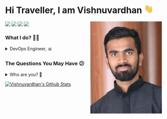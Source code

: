 

<h1>Hi Traveller, I am Vishnuvardhan <img src="https://raw.githubusercontent.com/ABSphreak/ABSphreak/master/gifs/Hi.gif" width="30px"></h1>
<img align='right' src="https://github.com/vishnu123sai/vishnu123sai/blob/master/vishnuvardhan_nayakam.jpg" width="230" />

<a href="https://www.linkedin.com/in/nayakamvishnuvardhan"><img src="https://github.com/ashutosh1919/ashutosh1919/blob/master/logos/linkedin.png" width="40" /></a>
<a href="https://github.com/vishnu123sai"><img src="https://github.com/vishnu123sai/vishnu123sai/blob/master/logos/github-logo.png" width="40" /></a>
<a href="mailto:vishnu123sai@gmail.com"><img src="https://github.com/ashutosh1919/ashutosh1919/blob/master/logos/google-plus.png" width="40" /></a>
<a href="https://www.instagram.com/nayakam_vishnu"><img src="https://github.com/ashutosh1919/ashutosh1919/blob/master/logos/instagram.png" width="40" /></a>

<h3>What I do? 👨‍💻</h3>
<details>
<summary>DevOps Engineer, 📊</summary>

  <summary>Associate Software Engineer at <a href="https://www.gspann.com/">Gspann Technologies</a> 🤖</summary>
  <ul>
    <li>Working on Cloud Based solutions using GCP.</li>
    <li>Working on containerization technologies like Kubernetes and Docker.</li>
  </ul>
</details>


<h3>The Questions You May Have 😕</h3>
<details>
  <summary>Who are you? 👨</summary>
  <pre>
  A passionate individual who always thrive to work on handling and creating resources for applications in cloud based systems. Automating Routine tasks<br>
  My name describes my qualities,
  V: Vision
  I: Interested to Learn
  S: Sociable
  H: Hard working
  N: Nonnegative	
  U: Ultra-precise
  </pre>
</details>


[![Vishnuvardhan's Github Stats](https://github-readme-stats.vercel.app/api?username=vishnu123sai&show_icons=true&count_private=true)](https://github.com/ashutosh1919/github-readme-stats)
